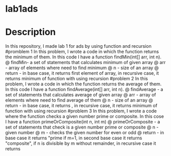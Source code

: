 # lab1ads
# Description
In this repository, I made lab 1 for ads by using function and recursion
#promblem 1
In this problem, I wrote a code in which the function returns the minimum of them. In this code I have a function findMin(int[] arr, int n).
@ findMin- a set of statements that calculates minimum of given array
@ arr - array of elements where need to find minimum
@ n - size of an array
@ return - in base case, it returns first element of array, in recursive case, it returns minimum of function with using recursion
#problem 2
In this problem, I wrote a code in which the function returns the average of them. In this code I have a function findAverage(int[] arr, int n).
@ findAverage - a set of statements that calculates average of given array
@ arr - array of elements where need to find average of them
@ n - size of an array
@ return - in base case, it returns , in recursive case, it returns minimum of function with using recursion
#problem 3
In this problem, I wrote a code where the function checks a given number prime or composite. In this cose I have a function primeOrComposite(int n, int m)
@ primeOrComposite - a set of statements that check is a given number prime or composite
@ n - given number
@ m - checks the given number for even or odd
@ return - in base case it returns "prime if m=1, in second base case it returns "composite", if n is divisible by m without remainder, in recursive case it returns 

